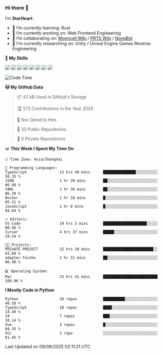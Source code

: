 ### Hi there 👋

I’m **StarHeart**.

- 🌱 I’m currently learning: Rust
- 🔭 I’m currently working on: Web Frontend Engineering
- 👯 I’m collaborating on: [Mooncell Wiki](https://fgo.wiki/) / [PRTS Wiki](http://prts.wiki/) / [NoneBot](https://github.com/nonebot)
- 🔬 I'm currently researching on: Unity / Unreal Engine Games Reverse Engineering

🌟 **My Skills**

![](https://img.shields.io/badge/-Python-3e74a2?style=flat-square&logo=Python&logoColor=fff)
![](https://img.shields.io/badge/-Node.js-339933?style=flat-square&logo=node.js&logoColor=fff)
![](https://img.shields.io/badge/-Vue-4fc08d?style=flat-square&logo=vue.js&logoColor=fff)
![](https://img.shields.io/badge/-React-2d98ce?style=flat-square&logo=React&logoColor=fff)
![](https://img.shields.io/badge/-TypeScript-3178C6?style=flat-square&logo=TypeScript&logoColor=fff)
![](https://img.shields.io/badge/-Docker-2496ED?style=flat-square&logo=Docker&logoColor=fff)
![](https://img.shields.io/badge/-Linux-000000?style=flat-square&logo=Linux&logoColor=fff)
![](https://img.shields.io/badge/-Dotnet-512bd4?style=flat-square&logo=.net&logoColor=fff)

<!--START_SECTION:waka-->
![Code Time](http://img.shields.io/badge/Code%20Time-1%2C756%20hrs%2037%20mins-blue)

**🐱 My GitHub Data** 

> 📦 4.1 kB Used in GitHub's Storage 
 > 
> 🏆 573 Contributions in the Year 2025
 > 
> 🚫 Not Opted to Hire
 > 
> 📜 32 Public Repositories 
 > 
> 🔑 0 Private Repositories 
 > 
📊 **This Week I Spent My Time On** 

```text
🕑︎ Time Zone: Asia/Shanghai

💬 Programming Languages: 
TypeScript               13 hrs 49 mins      ███████████████░░░░░░░░░░   58.35 % 
JSON                     1 hr 39 mins        ██░░░░░░░░░░░░░░░░░░░░░░░   06.98 % 
YAML                     1 hr 30 mins        ██░░░░░░░░░░░░░░░░░░░░░░░   06.39 % 
Docker                   1 hr 18 mins        █░░░░░░░░░░░░░░░░░░░░░░░░   05.51 % 
JavaScript               1 hr 8 mins         █░░░░░░░░░░░░░░░░░░░░░░░░   04.84 % 

🔥 Editors: 
VS Code                  19 hrs 3 mins       ████████████████████░░░░░   80.46 % 
Cursor                   4 hrs 37 mins       █████░░░░░░░░░░░░░░░░░░░░   19.54 % 

🐱‍💻 Projects: 
PRIVATE PROJECT          22 hrs 10 mins      ███████████████████████░░   93.60 % 
adapter-feishu           1 hr 31 mins        ██░░░░░░░░░░░░░░░░░░░░░░░   06.40 % 

💻 Operating System: 
Mac                      23 hrs 41 mins      █████████████████████████   100.00 % 
```

**I Mostly Code in Python** 

```text
Python                   28 repos            ██████████░░░░░░░░░░░░░░░   40.58 % 
TypeScript               10 repos            ████░░░░░░░░░░░░░░░░░░░░░   14.49 % 
C#                       7 repos             ███░░░░░░░░░░░░░░░░░░░░░░   10.14 % 
Vue                      3 repos             █░░░░░░░░░░░░░░░░░░░░░░░░   04.35 % 
VCL                      1 repo              ░░░░░░░░░░░░░░░░░░░░░░░░░   01.45 % 
```




 Last Updated on 09/09/2025 02:11:21 UTC
<!--END_SECTION:waka-->
